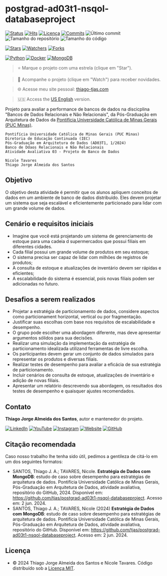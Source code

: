 # postgrad-ad03t1-nsqol-databaseproject

[![Status](https://img.shields.io/badge/status-active-brightgreen.svg)](./README.md)
[![Hits](https://hits.seeyoufarm.com/api/count/incr/badge.svg?url=https%3A%2F%2Fgithub.com%2Ftjas%2Fpostgrad-ad03t1-nsqol-databaseproject&count_bg=%2379C83D&title_bg=%23555555&title=hits&edge_flat=false)](https://hits.seeyoufarm.com)
[![Licença](https://img.shields.io/github/license/tjas/postgrad-ad03t1-nsqol-databaseproject?color=orange&label=Licença)](https://github.com/tjas/postgrad-ad03t1-nsqol-databaseproject/blob/master/LICENCE)
[![Commits](https://img.shields.io/github/commit-activity/t/tjas/postgrad-ad03t1-nsqol-databaseproject?label=Commits)](https://github.com/tjas/postgrad-ad03t1-nsqol-databaseproject/graphs/commit-activity)
![Último commit](https://img.shields.io/github/last-commit/tjas/postgrad-ad03t1-nsqol-databaseproject?color=blue&label=Último%20commit)
![Tamanho do repositório](https://img.shields.io/github/repo-size/tjas/postgrad-ad03t1-nsqol-databaseproject?color=888888&label=Tam.%20repositório)
![Tamanho do código](https://img.shields.io/github/languages/code-size/tjas/postgrad-ad03t1-nsqol-databaseproject?color=888888&label=Tam.%20código)

[![Stars](https://img.shields.io/github/stars/tjas/postgrad-ad03t1-nsqol-databaseproject?color=blue&label=Stars)](https://github.com/tjas/postgrad-ad03t1-nsqol-databaseproject)
[![Watchers](https://img.shields.io/github/watchers/tjas/postgrad-ad03t1-nsqol-databaseproject?color=blue&label=Watchers)](https://github.com/tjas/postgrad-ad03t1-nsqol-databaseproject/watchers)
[![Forks](https://img.shields.io/github/forks/tjas/postgrad-ad03t1-nsqol-databaseproject?color=blue&label=Forks)](https://github.com/tjas/postgrad-ad03t1-nsqol-databaseproject/forks)


[![Python](https://img.shields.io/badge/python-v3.10.12-darkgreen?label=Python)](https://www.python.org/)
[![Docker](https://img.shields.io/badge/docker-v20.10.12-blue?label=Docker)](https://www.docker.com/)
[![MongoDB](https://img.shields.io/badge/mongodb-v7.0.11-green?label=MongoDB)](https://www.mongodb.com/)

> ⭐ Marque o projeto com uma estrela (clique em "Star").

> 👀 Acompanhe o projeto (clique em "Watch") para receber novidades.

> 🌐 Acesse meu site pessoal: [thiago-tjas.com](http://thiago-tjas.com/)

> 🇺🇸 Access the [US English](./README.md) version.

Projeto para avaliar a performance de bancos de dados na discicplina "Bancos de Dados Relacionais e Não Relacionais", da Pós-Graduação em Arquitetura de Dados da [Pontifícia Universidade Católica de Minas Gerais (PUC Minas)](https://www.pucminas.br/).

```
Pontifícia Universidade Católica de Minas Gerais (PUC Minas)
Diretoria de Educação Continuada (IEC)
Pós-Graduação em Arquitetura de Dados (AD03T1, 1/2024)
Banco de Ddaos Relacionais e Não Relacionais
Atividade Avaliativa 03 - Projeto de Banco de Dados

Nicole Tavares
Thiago Jorge Almeida dos Santos
```

## Objetivo

O objetivo desta atividade é permitir que os alunos apliquem conceitos de dados em um ambiente de banco de dados distribuído. Eles devem projetar um sistema que seja escalável e eficientemente particionado para lidar com um grande volume de dados.

## Cenário e requisitos iniciais

  * Imagine que você está projetando um sistema de gerenciamento de estoque para uma cadeia d  supermercados que possui filiais em diferentes cidades.
  * Cada filial possui um grande volume de produtos em seu estoque;
  * O sistema precisa ser capaz de lidar com milhões de registros de produtos;
  * A consulta de estoque e atualizações de inventário devem ser rápidas e eficientes;
  * A escalabilidade do sistema é essencial, pois novas filiais podem ser adicionadas no futuro.

## Desafios a serem realizados

  * Projetar a estratégia de particionamento de dados, considere aspectos como particionament  horizontal, vertical ou por fragmentação.
  * Justificar suas escolhas com base nos requisitos de escalabilidade e desempenho.
  * O grupo pode escolher uma abordagem diferente, mas deve apresentar argumentos sólidos para sua  decisões.
  * Realizar uma simulação da implementação da estratégia de particionamento idealizada utilizand  ferramentas de livre escolha.
  * Os participantes devem gerar um conjunto de dados simulados para representar os produtos e  diversas filiais.
  * Realizar testes de desempenho para avaliar a eficácia de sua estratégia de particionamento.
  * Incluir cenários de consulta de estoque, atualizações de inventário e adição de novas filiais.
  * Apresentar um relatório descrevendo sua abordagem, os resultados dos testes de desempenho e quaisquer ajustes recomendados.


## Contato

**Thiago Jorge Almeida dos Santos**, autor e mantenedor do projeto.

[![LinkedIn](https://img.shields.io/badge/-LinkedIn-blue?style=flat-square&logoColor=white&link=https://www.linkedin.com/in/thiago-tjas)](https://www.linkedin.com/in/thiago-tjas) [![YouTube](https://img.shields.io/badge/-YouTube-FF0000?style=flat-square&logoColor=white&link=https://www.youtube.com/@thiago_tjas)](https://www.youtube.com/@thiago_tjas) [![Instagram](https://img.shields.io/badge/-Instagram-E4405F?style=flat-square&logoColor=white&link=https://www.instagram.com/thiago.tjas/)](https://www.instagram.com/thiago.tjas/) [![Website](https://img.shields.io/badge/-Website-888888?style=flat-square&logoColor=white&link=http://thiago-tjas.com/)](http://thiago-tjas.com/) [![GitHub](https://img.shields.io/badge/-GitHub-555555?style=flat-square&logoColor=white&link=https://github.com/tjas)](https://github.com/tjas)

## Citação recomendada

Caso nosso trabalho lhe tenha sido útil, pedimos a gentileza de citá-lo em um dos seguintes formatos:
  * SANTOS, Thiago J. A.; TAVARES, Nicole. **Estratégia de Dados com MongoDB**: estudo de caso sobre desempenho para estratégias de arquitetura de dados. Pontifícia Universidade Católica de Minas Gerais, Pós-Graduação em Arquitetura de Dados, atividade avaliativa, repositório do GitHub, 2024. Disponível em: https://github.com/tjas/postgrad-ad03t1-nsqol-databaseproject. Acesso em: 2 jun. 2024.
  * SANTOS, Thiago J. A.; TAVARES, Nicole (2024) **Estratégia de Dados com MongoDB**: estudo de caso sobre desempenho para estratégias de arquitetura de dados. Pontifícia Universidade Católica de Minas Gerais, Pós-Graduação em Arquitetura de Dados, atividade avaliativa, repositório do GitHub. Disponível em: https://github.com/tjas/postgrad-ad03t1-nsqol-databaseproject. Acesso em: 2 jun. 2024.

## Licença

* © 2024 Thiago Jorge Almeida dos Santos e Nicole Tavares. Código distribuído sob a [Licença MIT](https://github.com/tjas/postgrad-ad03t1-nsqol-databaseproject/blob/master/LICENCE).
